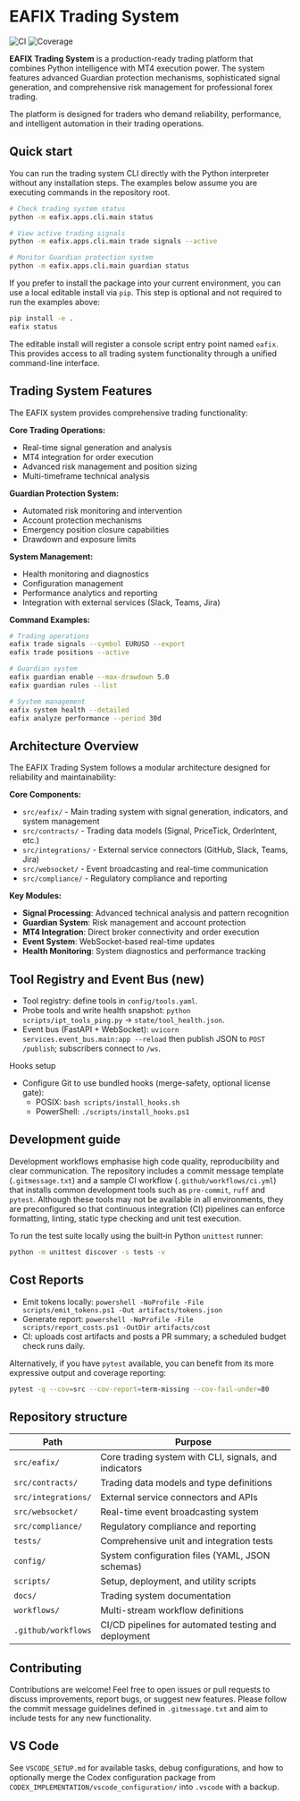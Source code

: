 # EAFIX Trading System

![CI](https://github.com/DICKY1987/eafix-modular/actions/workflows/ci.yml/badge.svg)
![Coverage](https://img.shields.io/badge/coverage-80%25%2B-brightgreen)

**EAFIX Trading System** is a production-ready trading platform that combines Python intelligence with MT4 execution power. The system features advanced Guardian protection mechanisms, sophisticated signal generation, and comprehensive risk management for professional forex trading.

The platform is designed for traders who demand reliability, performance, and intelligent automation in their trading operations.

## Quick start

You can run the trading system CLI directly with the Python interpreter without any
installation steps. The examples below assume you are executing commands in
the repository root.

```bash
# Check trading system status
python -m eafix.apps.cli.main status

# View active trading signals
python -m eafix.apps.cli.main trade signals --active

# Monitor Guardian protection system
python -m eafix.apps.cli.main guardian status
```

If you prefer to install the package into your current environment, you can
use a local editable install via `pip`. This step is optional and not
required to run the examples above:

```bash
pip install -e .
eafix status
```

The editable install will register a console script entry point named
`eafix`. This provides access to all trading system functionality through
a unified command-line interface.

## Trading System Features

The EAFIX system provides comprehensive trading functionality:

**Core Trading Operations:**
- Real-time signal generation and analysis
- MT4 integration for order execution
- Advanced risk management and position sizing
- Multi-timeframe technical analysis

**Guardian Protection System:**
- Automated risk monitoring and intervention
- Account protection mechanisms
- Emergency position closure capabilities
- Drawdown and exposure limits

**System Management:**
- Health monitoring and diagnostics
- Configuration management
- Performance analytics and reporting
- Integration with external services (Slack, Teams, Jira)

**Command Examples:**
```bash
# Trading operations
eafix trade signals --symbol EURUSD --export
eafix trade positions --active

# Guardian system
eafix guardian enable --max-drawdown 5.0
eafix guardian rules --list

# System management
eafix system health --detailed
eafix analyze performance --period 30d
```

## Architecture Overview

The EAFIX Trading System follows a modular architecture designed for reliability and maintainability:

**Core Components:**
- `src/eafix/` - Main trading system with signal generation, indicators, and system management
- `src/contracts/` - Trading data models (Signal, PriceTick, OrderIntent, etc.)
- `src/integrations/` - External service connectors (GitHub, Slack, Teams, Jira)
- `src/websocket/` - Event broadcasting and real-time communication
- `src/compliance/` - Regulatory compliance and reporting

**Key Modules:**
- **Signal Processing**: Advanced technical analysis and pattern recognition
- **Guardian System**: Risk management and account protection
- **MT4 Integration**: Direct broker connectivity and order execution
- **Event System**: WebSocket-based real-time updates
- **Health Monitoring**: System diagnostics and performance tracking

## Tool Registry and Event Bus (new)

- Tool registry: define tools in `config/tools.yaml`.
- Probe tools and write health snapshot: `python scripts/ipt_tools_ping.py` → `state/tool_health.json`.
- Event bus (FastAPI + WebSocket): `uvicorn services.event_bus.main:app --reload` then publish JSON to `POST /publish`; subscribers connect to `/ws`.

Hooks setup

- Configure Git to use bundled hooks (merge-safety, optional license gate):
  - POSIX: `bash scripts/install_hooks.sh`
  - PowerShell: `./scripts/install_hooks.ps1`

## Development guide

Development workflows emphasise high code quality, reproducibility and clear
communication. The repository includes a commit message template
(``.gitmessage.txt``) and a sample CI workflow (``.github/workflows/ci.yml``)
that installs common development tools such as ``pre-commit``, ``ruff`` and
``pytest``. Although these tools may not be available in all environments,
they are preconfigured so that continuous integration (CI) pipelines can
enforce formatting, linting, static type checking and unit test execution.

To run the test suite locally using the built‑in Python ``unittest`` runner:

```bash
python -m unittest discover -s tests -v
```

## Cost Reports

- Emit tokens locally: `powershell -NoProfile -File scripts/emit_tokens.ps1 -Out artifacts/tokens.json`
- Generate report: `powershell -NoProfile -File scripts/report_costs.ps1 -OutDir artifacts/cost`
- CI: uploads cost artifacts and posts a PR summary; a scheduled budget check runs daily.

Alternatively, if you have ``pytest`` available, you can benefit from its
more expressive output and coverage reporting:

```bash
pytest -q --cov=src --cov-report=term-missing --cov-fail-under=80
```

## Repository structure

| Path                       | Purpose                                                 |
|---------------------------|---------------------------------------------------------|
| ``src/eafix/``            | Core trading system with CLI, signals, and indicators   |
| ``src/contracts/``        | Trading data models and type definitions                |
| ``src/integrations/``     | External service connectors and APIs                    |
| ``src/websocket/``        | Real-time event broadcasting system                      |
| ``src/compliance/``       | Regulatory compliance and reporting                      |
| ``tests/``               | Comprehensive unit and integration tests                 |
| ``config/``              | System configuration files (YAML, JSON schemas)         |
| ``scripts/``             | Setup, deployment, and utility scripts                  |
| ``docs/``                | Trading system documentation                             |
| ``workflows/``           | Multi-stream workflow definitions                        |
| ``.github/workflows``    | CI/CD pipelines for automated testing and deployment    |

## Contributing

Contributions are welcome! Feel free to open issues or pull requests to
discuss improvements, report bugs, or suggest new features. Please follow the
commit message guidelines defined in ``.gitmessage.txt`` and aim to include
tests for any new functionality.
## VS Code

See `VSCODE_SETUP.md` for available tasks, debug configurations, and how to optionally merge the Codex configuration package from `CODEX_IMPLEMENTATION/vscode_configuration/` into `.vscode` with a backup.
